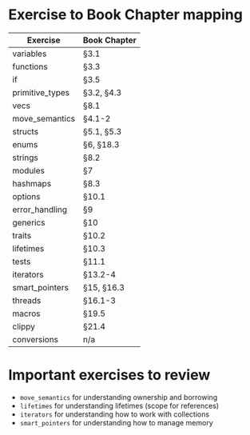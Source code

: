 # Exercise to Book Chapter mapping

| Exercise        | Book Chapter |
| --------------- | ------------ |
| variables       | §3.1         |
| functions       | §3.3         |
| if              | §3.5         |
| primitive_types | §3.2, §4.3   |
| vecs            | §8.1         |
| move_semantics  | §4.1-2       |
| structs         | §5.1, §5.3   |
| enums           | §6, §18.3    |
| strings         | §8.2         |
| modules         | §7           |
| hashmaps        | §8.3         |
| options         | §10.1        |
| error_handling  | §9           |
| generics        | §10          |
| traits          | §10.2        |
| lifetimes       | §10.3        |
| tests           | §11.1        |
| iterators       | §13.2-4      |
| smart_pointers  | §15, §16.3   |
| threads         | §16.1-3      |
| macros          | §19.5        |
| clippy          | §21.4        |
| conversions     | n/a          |

# Important exercises to review

- `move_semantics` for understanding ownership and borrowing
- `lifetimes` for understanding lifetimes (scope for references)
- `iterators` for understanding how to work with collections
- `smart_pointers` for understanding how to manage memory
